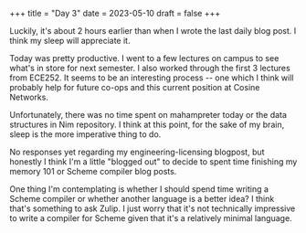 +++
title = "Day 3"
date = 2023-05-10
draft = false
+++

Luckily, it's about 2 hours earlier than when I wrote the last daily blog post. I think my sleep will appreciate it.

Today was pretty productive. I went to a few lectures on campus to see what's in store for next semester. I also
worked through the first 3 lectures from ECE252. It seems to be an interesting process -- one which I think will
probably help for future co-ops and this current position at Cosine Networks.

Unfortunately, there was no time spent on mahampreter today or the data structures in Nim repository. I think at this
point, for the sake of my brain, sleep is the more imperative thing to do.

No responses yet regarding my engineering-licensing blogpost, but honestly I think I'm a little "blogged out" to decide
to spent time finishing my memory 101 or Scheme compiler blog posts.

One thing I'm contemplating is whether I should spend time writing a Scheme compiler or whether another language is a better
idea? I think that's something to ask Zulip. I just worry that it's not technically impressive to write a compiler for
Scheme given that it's a relatively minimal language.
